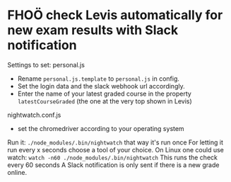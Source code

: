 # FHOÖ check Levis automatically for new exam results with Slack notification

Settings to set:
personal.js
- Rename `personal.js.template` to `personal.js` in config. 
- Set the login data and the slack webhook url accordingly.
- Enter the name of your latest graded course in the property `latestCourseGraded` (the one at the very top shown in Levis)

nightwatch.conf.js
- set the chromedriver according to your operating system

Run it:
`./node_modules/.bin/nightwatch`
that way it's run once
For letting it run every x seconds choose a tool of your choice. 
On Linux one could use watch:
`watch -n60 ./node_modules/.bin/nightwatch`
This runs the check every 60 seconds
A Slack notification is only sent if there is a new grade online.
